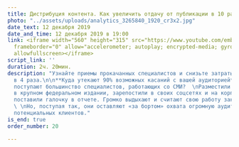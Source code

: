 ```yaml
---
title: Дистрибуция контента. Как увеличить отдачу от публикации в 10 раз
photo: "../assets/uploads/analytics_3265840_1920_cr3x2.jpg"
date_text: 12 декабря 2019
date_and_time: 12 декабря 2019 в 19:00
link: <iframe width="560" height="315" src="https://www.youtube.com/embed/Vara0MTw8_o"
  frameborder="0" allow="accelerometer; autoplay; encrypted-media; gyroscope; picture-in-picture"
  allowfullscreen></iframe>
script_link: ''
duration: 2ч. 20мин.
description: "Узнайте приемы прокачанных специалистов и снизьте затраты на рекламу
  в 4 раза.\n\n**Куда утекают 90% возможных касаний с вашей аудиторией**\n\nКак обычно
  поступают большинство специалистов, работающих со СМИ?  \nРазместили комментарий
  в крупном федеральном издании, зарепостили в своих соцсетях и на корпоративном блоге,
  поставили галочку в отчете. Громко выдыхают и считают свою работу законченной.  \n
  \ \nНо, поступая так, они оставляют «за бортом» охвата огромную аудиторию своих
  потенциальных клиентов."
is_end: true
order_number: 20

---
```

